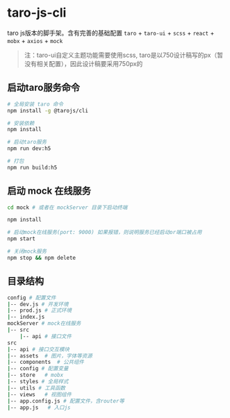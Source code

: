 # taro-js-cli
taro js版本的脚手架。含有完善的基础配置
`taro` + `taro-ui` + `scss` + `react` + `mobx` + `axios` + `mock`
> 注：taro-ui自定义主题功能需要使用scss, taro是以750设计稿写的px（暂没有相关配置），因此设计稿要采用750px的

## 启动taro服务命令
```bash
# 全局安装 taro 命令
npm install -g @tarojs/cli

# 安装依赖
npm install

# 启动taro服务
npm run dev:h5

# 打包
npm run build:h5
```

## 启动 mock 在线服务
```bash
cd mock # 或者在 mockServer 目录下启动终端 

npm install

# 启动mock在线服务(port: 9000) 如果报错，则说明服务已经启动or端口被占用
npm start

# 关闭mock服务
npm stop && npm delete
```

## 目录结构
```bash
config # 配置文件
|-- dev.js # 开发环境
|-- prod.js # 正式环境
|-- index.js
mockServer # mock在线服务
|-- src
    |-- api # 接口文件
src
|-- api # 接口交互模块
|-- assets  # 图片，字体等资源
|-- components  # 公共组件
|-- config # 配置变量
|-- store   # mobx
|-- styles # 全局样式
|-- utils # 工具函数
|-- views   # 视图组件
|-- app.config.js # 配置文件，含router等
|-- app.js   # 入口js
```